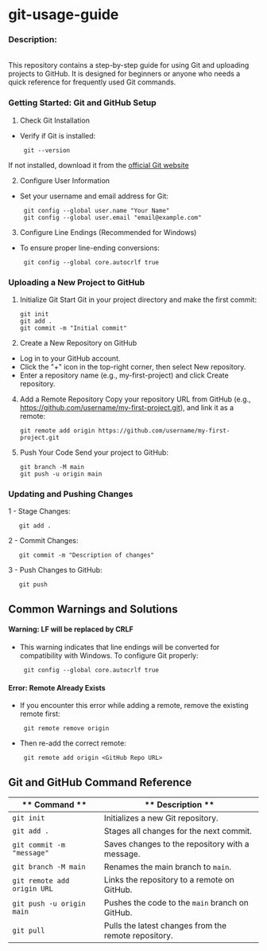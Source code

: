 # git-usage-guide

### Description:
</br>
This repository contains a step-by-step guide for using Git and uploading projects to GitHub. It is designed for beginners or anyone who needs a quick reference for frequently used Git commands.

### Getting Started: Git and GitHub Setup
1. Check Git Installation
- Verify if Git is installed:

       git --version

 If not installed, download it from the [official Git website](https://git-scm.com/)

2.  Configure User Information
- Set your username and email address for Git:


       git config --global user.name "Your Name"
       git config --global user.email "email@example.com"

3. Configure Line Endings (Recommended for Windows)
- To ensure proper line-ending conversions:

       git config --global core.autocrlf true

### Uploading a New Project to GitHub
1. Initialize Git
Start Git in your project directory and make the first commit:

       git init
       git add .
       git commit -m "Initial commit"
   
3. Create a New Repository on GitHub
- Log in to your GitHub account.
- Click the "+" icon in the top-right corner, then select New repository.
- Enter a repository name (e.g., my-first-project) and click Create repository.
4. Add a Remote Repository
Copy your repository URL from GitHub (e.g., https://github.com/username/my-first-project.git), and link it as a remote:

       git remote add origin https://github.com/username/my-first-project.git
4. Push Your Code
Send your project to GitHub:


       git branch -M main
       git push -u origin main

### Updating and Pushing Changes
1 - Stage Changes:

       git add .
2 - Commit Changes:

       git commit -m "Description of changes"
3 - Push Changes to GitHub:

       git push

## Common Warnings and Solutions
#### Warning: LF will be replaced by CRLF
- This warning indicates that line endings will be converted for compatibility with Windows. To configure Git properly:

       git config --global core.autocrlf true
  
#### Error: Remote Already Exists
- If you encounter this error while adding a remote, remove the existing remote first:


       git remote remove origin
  
- Then re-add the correct remote:


       git remote add origin <GitHub Repo URL>

## Git and GitHub Command Reference

| ** Command **                | ** Description **                                        |
|------------------------------|----------------------------------------------------------|
| `git init`                   | Initializes a new Git repository.                        |
| `git add .`                  | Stages all changes for the next commit.                  |
| `git commit -m "message"`    | Saves changes to the repository with a message.          |
| `git branch -M main`         | Renames the main branch to `main`.                       |
| `git remote add origin URL`  | Links the repository to a remote on GitHub.              |
| `git push -u origin main`    | Pushes the code to the `main` branch on GitHub.          |
| `git pull`                   | Pulls the latest changes from the remote repository.     |


